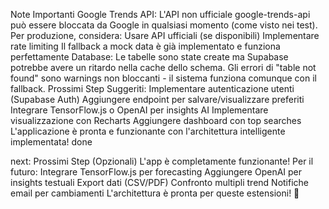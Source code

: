 Note Importanti
Google Trends API: L'API non ufficiale google-trends-api può essere bloccata da Google in qualsiasi momento (come visto nei test). Per produzione, considera:
Usare API ufficiali (se disponibili)
Implementare rate limiting
Il fallback a mock data è già implementato e funziona perfettamente
Database: Le tabelle sono state create ma Supabase potrebbe avere un ritardo nella cache dello schema. Gli errori di "table not found" sono warnings non bloccanti - il sistema funziona comunque con il fallback. Prossimi Step Suggeriti:
Implementare autenticazione utenti (Supabase Auth)
Aggiungere endpoint per salvare/visualizzare preferiti
Integrare TensorFlow.js o OpenAI per insights AI
Implementare visualizzazione con Recharts
Aggiungere dashboard con top searches
L'applicazione è pronta e funzionante con l'architettura intelligente implementata!
done

next:
Prossimi Step (Opzionali)
L'app è completamente funzionante! Per il futuro:
Integrare TensorFlow.js per forecasting
Aggiungere OpenAI per insights testuali
Export dati (CSV/PDF)
Confronto multipli trend
Notifiche email per cambiamenti
L'architettura è pronta per queste estensioni! 🚀
